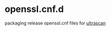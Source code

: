 # openssl.cnf.d

packaging release openssl.cnf files for [ultrascan](https://github.com/ehb54/ultrascan3)


